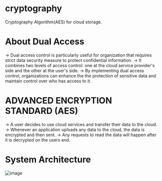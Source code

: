 # cryptography
Cryptography Algorithm(AES) for cloud storage.
# About Dual Access
-> Dual access control is particularly useful for organization that requires strict data security measure to protect confidential information. 
-> It combines two levels of access control: one at the cloud service provider's side and the other at the user's side. 
-> By implementing dual access control, organizations can enhance the  the protection of sensitive data and maintain control over who has  access to it. 

# ADVANCED ENCRYPTION STANDARD (AES) 
-> A user decides to use cloud services and transfer their data to the cloud. 
-> Whenever an application uploads any data to the cloud, the data is encrypted and then sent. 
-> Any requests to read the data will happen after it is decrypted on the users end.

# System Architecture
![image](https://github.com/user-attachments/assets/3b2589f3-c52e-4854-9d8a-3ed3a024e531)

